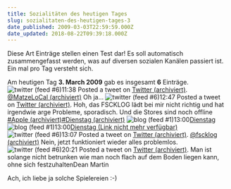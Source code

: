 ```yaml
---
title: Sozialitäten des heutigen Tages
slug: sozialitaten-des-heutigen-tages-3
date_published: 2009-03-03T22:59:59.000Z
date_updated: 2018-08-22T09:39:18.000Z
---
```


Diese Art Einträge stellen einen Test dar! Es soll automatisch zusammengefasst werden, was auf diversen sozialen Kanälen passiert ist. Ein mal pro Tag versteht sich.

Am heutigen Tag **3. March 2009** gab es insgesamt **6** Einträge.
![twitter (feed #6)](//thafaker.de/wp-content/plugins/lifestream/images/twitter.png)11:38
            Posted a tweet on [Twitter (archiviert)](http://web.archive.org/web/20090205223023/http://twitter.com:80/thafaker).
[@MatzeLoCal (archiviert)](http://web.archive.org/web/20090210015527/http://twitter.com:80/matzelocal) Oh ja...
![twitter (feed #6)](//thafaker.de/wp-content/plugins/lifestream/images/twitter.png)12:47
            Posted a tweet on [Twitter (archiviert)](http://web.archive.org/web/20090205223023/http://twitter.com:80/thafaker).
Hoh, das FSCKLOG lädt bei mir nicht richtig und hat irgendwie arge Probleme, sporadisch. Und die Stores sind noch offline [#Apple (archiviert)](http://web.archive.org/web/20110511233808/https://search.twitter.com/search?q=)[#Dienstag (archiviert)](http://web.archive.org/web/20110511233808/https://search.twitter.com/search?q=)
![blog (feed #1)](//thafaker.de/wp-content/plugins/lifestream/images/blog.png)13:00[Dienstag](__GHOST_URL__/03/dienstag)![blog (feed #1)](//thafaker.de/wp-content/plugins/lifestream/images/blog.png)13:00[Dienstag (Link nicht mehr verfügbar)](http://feedproxy.google.com/~r/thafaker_de/~3/e7RiwUeJTZs/dienstag)![twitter (feed #6)](//thafaker.de/wp-content/plugins/lifestream/images/twitter.png)13:07
            Posted a tweet on [Twitter (archiviert)](http://web.archive.org/web/20090205223023/http://twitter.com:80/thafaker).
[@fscklog (archiviert)](http://web.archive.org/web/20090102133429/https://twitter.com/fscklog) Nein, jetzt funktioniert wieder alles problemlos.
![twitter (feed #6)](//thafaker.de/wp-content/plugins/lifestream/images/twitter.png)20:21
            Posted a tweet on [Twitter (archiviert)](http://web.archive.org/web/20090205223023/http://twitter.com:80/thafaker).
Man ist solange nicht betrunken wie man noch flach auf dem Boden liegen kann, ohne sich festzuhaltenDean Martin

Ach, ich liebe ja solche Spielereien :-)
